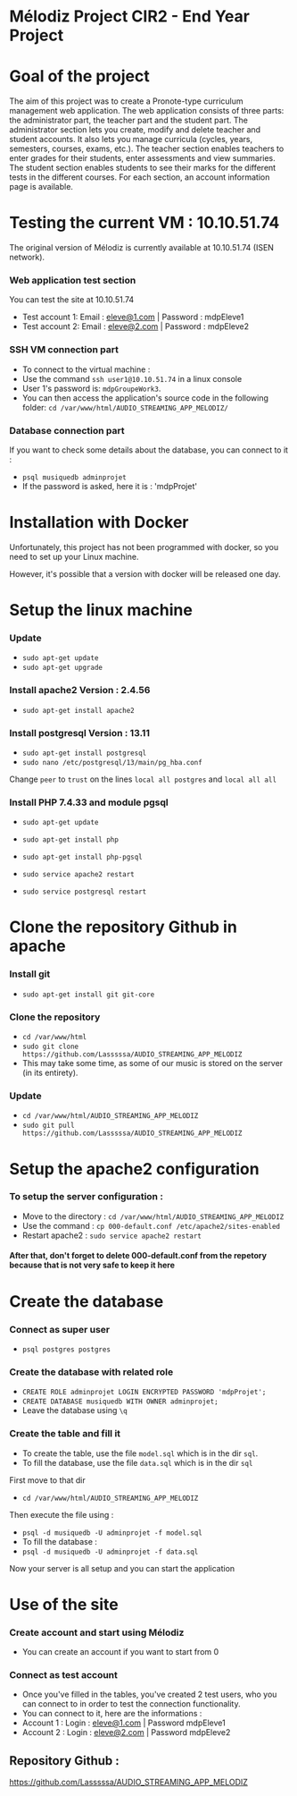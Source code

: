 # Mélodiz Project CIR2 - End Year Project

# Goal of the project 

The aim of this project was to create a Pronote-type curriculum management web application.
The web application consists of three parts: the administrator part, the teacher part and the student part.
The administrator section lets you create, modify and delete teacher and student accounts. It also lets you manage curricula (cycles, years, semesters, courses, exams, etc.).
The teacher section enables teachers to enter grades for their students, enter assessments and view summaries.
The student section enables students to see their marks for the different tests in the different courses.
For each section, an account information page is available.

# Testing the current VM : 10.10.51.74
The original version of Mélodiz is currently available at 10.10.51.74 (ISEN network). 
### Web application test section 
You can test the site at 10.10.51.74
- Test account 1: Email : eleve@1.com | Password : mdpEleve1
- Test account 2: Email : eleve@2.com | Password : mdpEleve2

### SSH VM connection part
- To connect to the virtual machine : 
- Use the command `ssh user1@10.10.51.74` in a linux console
- User 1's password is: `mdpGroupeWork3`.
- You can then access the application's source code in the following folder: `cd /var/www/html/AUDIO_STREAMING_APP_MELODIZ/`

### Database connection part
If you want to check some details about the database, you can connect to it :
- `psql musiquedb adminprojet`
- If the password is asked, here it is : 'mdpProjet'

# Installation with Docker
Unfortunately, this project has not been programmed with docker, so you need to set up your Linux machine.

However, it's possible that a version with docker will be released one day.

# Setup the linux machine

### Update
- `sudo apt-get update`
- `sudo apt-get upgrade`

### Install apache2 Version : 2.4.56
- `sudo apt-get install apache2`

### Install postgresql Version : 13.11
- `sudo apt-get install postgresql`
- `sudo nano /etc/postgresql/13/main/pg_hba.conf`

Change `peer` to `trust` on the lines `local all postgres` and `local all all`

### Install PHP 7.4.33 and module pgsql
- `sudo apt-get update`
- `sudo apt-get install php`
- `sudo apt-get install php-pgsql`

- `sudo service apache2 restart`
- `sudo service postgresql restart`

# Clone the repository Github in apache
### Install git
- `sudo apt-get install git git-core`
### Clone the repository
- `cd /var/www/html`
- `sudo git clone https://github.com/Lasssssa/AUDIO_STREAMING_APP_MELODIZ` 
- This may take some time, as some of our music is stored on the server (in its entirety).
### Update
- `cd /var/www/html/AUDIO_STREAMING_APP_MELODIZ`
- `sudo git pull https://github.com/Lasssssa/AUDIO_STREAMING_APP_MELODIZ`

# Setup the apache2 configuration

### To setup the server configuration :
- Move to the directory : `cd /var/www/html/AUDIO_STREAMING_APP_MELODIZ`
- Use the command : `cp 000-default.conf /etc/apache2/sites-enabled`
- Restart apache2 : `sudo service apache2 restart`
#### After that, don't forget to delete 000-default.conf from the repetory because that is not very safe to keep it here

# Create the database

### Connect as super user
- `psql postgres postgres`

### Create the database with related role
- `CREATE ROLE adminprojet LOGIN ENCRYPTED PASSWORD 'mdpProjet';`
- `CREATE DATABASE musiquedb WITH OWNER adminprojet;`
- Leave the database using `\q`

### Create the table and fill it
- To create the table, use the file `model.sql` which is in the dir `sql`.
- To fill the database, use the file `data.sql` which is in the dir `sql` 

First move to that dir
- `cd /var/www/html/AUDIO_STREAMING_APP_MELODIZ`

Then execute the file using : 
- `psql -d musiquedb -U adminprojet -f model.sql`
- To fill the database : 
- `psql -d musiquedb -U adminprojet -f data.sql`

Now your server is all setup and you can start the application

# Use of the site

### Create account and start using Mélodiz

- You can create an account if you want to start from 0

### Connect as test account

- Once you've filled in the tables, you've created 2 test users, who you can connect to in order to test the connection functionality.
- You can connect to it, here are the informations : 
- Account 1 : Login : eleve@1.com | Password mdpEleve1
- Account 2 : Login : eleve@2.com | Password mdpEleve2

## Repository Github : 
https://github.com/Lasssssa/AUDIO_STREAMING_APP_MELODIZ
